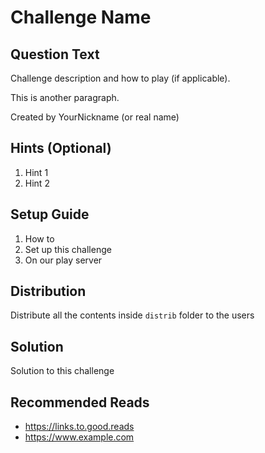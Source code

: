 # Challenge Name

## Question Text

Challenge description and how to play (if applicable).

This is another paragraph.

Created by YourNickname (or real name)

## Hints (Optional)
1. Hint 1
2. Hint 2

## Setup Guide
1. How to
2. Set up this challenge
3. On our play server

## Distribution
Distribute all the contents inside `distrib` folder to the users

## Solution
Solution to this challenge

## Recommended Reads
* https://links.to.good.reads
* https://www.example.com
